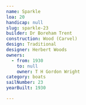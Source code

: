 ```yaml
---
name: Sparkle
loa: 20
handicap: null
slug: sparkle-23
builder: Dr Boreham Trent
construction: Wood (Carvel)
design: Traditional
designer: Herbert Woods
owners:
  - from: 1930
    to: null
    owner: T H Gordon Wright
category: boats
sailNumber: 23
yearBuilt: 1930

---
```

